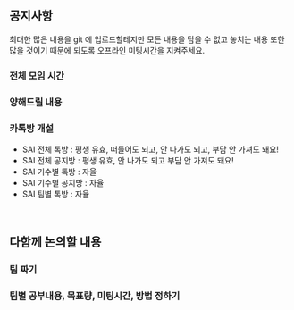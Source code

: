 




## 공지사항

최대한 많은 내용을 git 에 업로드할테지만 모든 내용을 담을 수 없고 놓치는 내용 또한 많을 것이기 때문에 되도록 오프라인 미팅시간을 지켜주세요.

### 전체 모임 시간


### 양해드릴 내용



### 카톡방 개설

- SAI 전체 톡방 : 평생 유효, 떠들어도 되고, 안 나가도 되고, 부담 안 가져도 돼요!
- SAI 전체 공지방 : 평생 유효, 안 나가도 되고 부담 안 가져도 돼요!
- SAI 기수별 톡방 : 자율
- SAI 기수별 공지방 : 자율
- SAI 팀별 톡방 : 자율

<br>

## 다함께 논의할 내용

### 팀 짜기

### 팀별 공부내용, 목표량, 미팅시간, 방법 정하기
